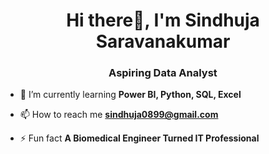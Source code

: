 <h1 align="center">Hi there👋, I'm Sindhuja Saravanakumar</h1>
<h3 align="center">Aspiring Data Analyst</h3>

- 🌱 I’m currently learning **Power BI, Python, SQL, Excel**

- 📫 How to reach me **sindhuja0899@gmail.com**

- ⚡ Fun fact **A Biomedical Engineer Turned IT Professional**

